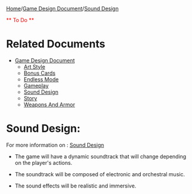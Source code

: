 [Home](../../README.md)/[Game Design Document](/docs/gdd/GameDesignDocument.MD)/[Sound Design](SoundDesign.MD)

<span style="color:red">** To Do **</span>

# Related Documents
- [Game Design Document](/docs/GDD/GameDesignDocument.MD)
    - [Art Style](/docs/GDD/ArtStyle.MD)
    - [Bonus Cards](/docs/GDD/BonusCards.MD)
    - [Endless Mode](/docs/GDD/EndlessMode.md)
    - [Gameplay](/docs/GDD/Gameplay.MD)
    - [Sound Design](/docs/GDD/SoundDesign.MD)
    - [Story](/docs/GDD/Story.MD)
    - [Weapons And Armor](/docs/GDD/WeaponsAndArmor.MD)

<h1>Sound Design:</h1>

For more information on : [Sound Design](SoundDesign.MD)

- The game will have a dynamic soundtrack that will change depending on the player's actions.

- The soundtrack will be composed of electronic and orchestral music.

- The sound effects will be realistic and immersive.